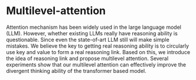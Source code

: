 # Multilevel-attention

Attention mechanism has been widely used in the large language model (LLM). However, whether existing LLMs really have reasoning ability is questionable. Since even the state-of-art LLM still will make simple mistakes. We believe the key to getting real reasoning ability is to circularly use key and value to form a real reasoning link.  Based on this, we introduce the idea of reasoning link and  propose multilevel attention. Several experiments show that our multilevel attention can effectively improve the divergent thinking ability of the transformer based model.
